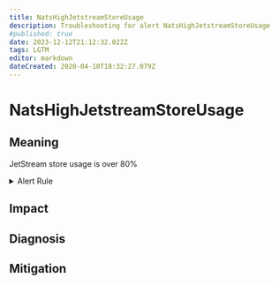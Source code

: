 ```yaml
---
title: NatsHighJetstreamStoreUsage
description: Troubleshooting for alert NatsHighJetstreamStoreUsage
#published: true
date: 2023-12-12T21:12:32.022Z
tags: LGTM
editor: markdown
dateCreated: 2020-04-10T18:32:27.079Z
---
```


# NatsHighJetstreamStoreUsage

## Meaning
[//]: # "Short paragraph that explains what the alert means"
JetStream store usage is over 80%

<details>
  <summary>Alert Rule</summary>

  ```yaml
alert: NatsHighJetstreamStoreUsage
expr: gnatsd_varz_jetstream_stats_storage / gnatsd_varz_jetstream_config_max_storage > 0.8
for: 5m
labels:
    severity: warning
annotations:
    summary: Nats high JetStream store usage (instance {{ $labels.instance }})
    description: |-
        JetStream store usage is over 80%
          VALUE = {{ $value }}
          LABELS = {{ $labels }}
    runbook: http://wiki.ringsq.io/runbook/NatsHighJetstreamStoreUsage

  ```
</details>


## Impact
[//]: # "What could / will happen if the alert is not addressed"



## Diagnosis
[//]: # "Steps to take to identify the cause of the problem"



## Mitigation
[//]: # "The steps necessary to resolve the alert"
